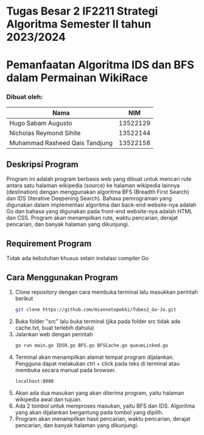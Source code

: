 # Tugas Besar 2 IF2211 Strategi Algoritma Semester II tahun 2023/2024
# Pemanfaatan Algoritma IDS dan BFS dalam Permainan WikiRace

### Dibuat oleh:
| Nama | NIM |
| -------- | --------- |
| Hugo Sabam Augusto | 13522129 |
| Nicholas Reymond Sihite | 13522144 |
| Muhammad Rasheed Qais Tandjung | 13522158 |

## Deskripsi Program
Program ini adalah program berbasis web yang dibuat untuk mencari rute antara satu halaman wikipedia (source) ke halaman wikipedia lainnya (destination)
dengan menggunakan algoritma BFS (Breadth First Search) dan IDS (Iterative Deepening Search). Bahasa pemrograman yang digunakan dalam implementasi
algoritma dan back-end website-nya adalah Go dan bahasa yang digunakan pada front-end website-nya adalah HTML dan CSS.
Program akan menampilkan rute, waktu pencarian, derajat pencarian, dan banyak halaman yang dikunjungi.

## Requirement Program
Tidak ada kebutuhan khusus selain instalasi compiler Go

## Cara Menggunakan Program
1. Clone repository dengan cara membuka terminal lalu masukkan perintah berikut
   ```sh
   git clone https://github.com/miannetopokki/Tubes2_Go-Jo.git
   ```
2. Buka folder "src" lalu buka terminal (jika pada folder src tidak ada cache.txt, buat terlebih dahulu)
3. Jalankan web dengan perintah
    ```sh
    go run main.go IDSR.go BFS.go BFSCache.go queueLinked.go
    ```
4. Terminal akan menampilkan alamat tempat program dijalankan. Pengguna dapat melakukan ctrl + click pada teks di terminal atau membuka secara manual pada browser.
    ```sh
    localhost:8080
    ```
5. Akan ada dua masukan yang akan diterima program, yaitu halaman wikipedia awal dan tujuan.
6. Ada 2 tombol untuk memproses masukan, yaitu BFS dan IDS. Algoritma yang akan dijalankan bergantung pada tombol yang dipilih. 
7. Program akan menampilkan hasil pencarian, waktu pencarian, derajat pencarian, dan banyak halaman yang dikunjungi.

